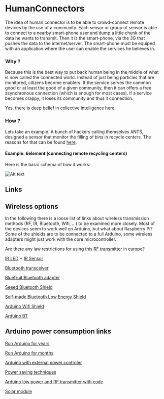 HumanConnectors
===============

The idea of human connector is to be able to crowd-connect remote devices by the use of a community. Each sensor or group of sensor is able to connect to a nearby smart-phone user and dump a little chunk of the data he wants to transmit. Then it is the smart-phone, via the 3G that pushes the data to the internet/server. The smart-phone must be equiped with an application where the user can enable the services he believes in.

### Why ?

Because this is the best way to put back human being in the middle of what is now called the connected world. Instead of just being particles that are monitored, citizens become enablers. If the service serves the common good or at least the good of a given community, then it can offers a free asynchronous connection (which is enough for most cases). If a service becomes crappy, it loses its community and thus it connection. 

Yes, there is deep belief in collective intelligence here.

### How ?

Lets take an example. A bunch of hackers calling themselves ANTS, designed a sensor that monitor the filling of bins in recycle centers. The reasons for that can be found [here](http://anthill.github.io/6element/presentation/).

#### Example: 6element (connecting remote recycling centers)

Here is the basic schema of how it works:

![Alt text](https://rawgit.com/anthill/HumanConnectors/master/img/general_schema.svg "General schema of 6element")

## Links


Wireless options
----------------

In the following there is a loose list of links about wireless transmission methods (RF, IR, Bluetooth, Wifi, ...) to be examined more closely. Most of the devices seem to work well on Arduino, but what about Raspberry Pi? Some of the shields are to be connected to a full Arduino, some wireless adapters might just work with the core microcontroller.

Are there any law restrictions for using this [RF transmitter](http://ninjablocks.com/blogs/how-to/7501042-adding-rf-433mhz-to-your-arduino) in europe?

[IR LED](http://www.adafruit.com/products/387) + [IR Sensor](http://www.adafruit.com/products/157)

[Bluetooth transceiver](http://www.instructables.com/id/Cheap-2-Way-Bluetooth-Connection-Between-Arduino-a/step3/Wiring-the-Arduino-Bluetooth-transceiver/)

[Bluefruit Bluetooth adapter](http://www.adafruit.com/product/1697)

[Seeed Bluetooth Shield](http://www.seeedstudio.com/depot/bluetooth-shield-p-866.html?cPath=132_134)

[Self-made Bluetooth Low Energy Shield](http://www.mkroll.mobi/?page_id=386)

[Arduino Wifi Shield](http://arduino.cc/en/Main/ArduinoWiFiShield)

[Arduino BT](http://arduino.cc/en/Main/ArduinoBoardBT?from=Main.ArduinoBoardBluetooth)




Arduino power consumption links
-------------------------------

[Run Arduino for years](http://www.openhomeautomation.net/arduino-battery/)

[Run Arduino for months](http://hwstartup.wordpress.com/2013/03/11/how-to-run-an-arduino-on-a-9v-battery-for-weeks-or-months/)

[Arduino with external power controler](http://alanbmitchell.wordpress.com/2011/10/02/operate-arduino-for-year-from-batteries/)

[Power saving techniques](http://www.gammon.com.au/forum/?id=11497)

[Arduino low power and RF transmitter with code](https://github.com/petervojtek/diy/wiki/Arduino-with-Very-Low-Power-Consumption)

[Solar module](http://www.voltaicsystems.com/solar-arduino-guide.shtml)
